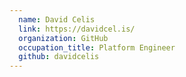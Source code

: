 ```yaml
---
  name: David Celis
  link: https://davidcel.is/
  organization: GitHub
  occupation_title: Platform Engineer
  github: davidcelis
---
```

